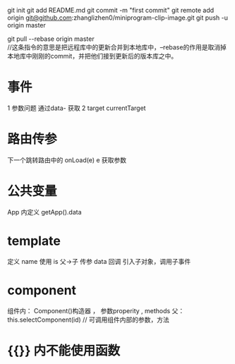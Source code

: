 git init
git add README.md
git commit -m "first commit"
git remote add origin git@github.com:zhanglizhen0/miniprogram-clip-image.git
git push -u origin master

git pull --rebase origin master   
//这条指令的意思是把远程库中的更新合并到本地库中，–rebase的作用是取消掉本地库中刚刚的commit，并把他们接到更新后的版本库之中。

# 事件
  1 参数问题   通过data-  获取
  2 target  currentTarget

# 路由传参
  下一个跳转路由中的 onLoad(e)  e 获取参数

# 公共变量
  App 内定义 
  getApp().data  
  
# template 
  定义 name
  使用 is
  父->子 传参  data
  回调 
    引入子对象，调用子事件
# component 
  组件内： Component()构造器 ， 参数properity , methods
  父： this.selectComponent(id)  // 可调用组件内部的参数，方法
  

# {{}}  内不能使用函数

# 
